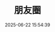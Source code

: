 ---
title: 朋友圈
date: 2025-06-22 15:54:39
comments: false
aside: false
top_img: false
type: "fcircle"
---